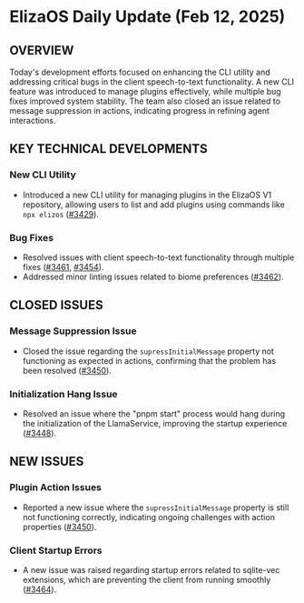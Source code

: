 # ElizaOS Daily Update (Feb 12, 2025)

## OVERVIEW 
Today's development efforts focused on enhancing the CLI utility and addressing critical bugs in the client speech-to-text functionality. A new CLI feature was introduced to manage plugins effectively, while multiple bug fixes improved system stability. The team also closed an issue related to message suppression in actions, indicating progress in refining agent interactions.

## KEY TECHNICAL DEVELOPMENTS

### New CLI Utility
- Introduced a new CLI utility for managing plugins in the ElizaOS V1 repository, allowing users to list and add plugins using commands like `npx elizos` ([#3429](https://github.com/elizaos/eliza/pull/3429)).

### Bug Fixes
- Resolved issues with client speech-to-text functionality through multiple fixes ([#3461](https://github.com/elizaos/eliza/pull/3461), [#3454](https://github.com/elizaos/eliza/pull/3454)).
- Addressed minor linting issues related to biome preferences ([#3462](https://github.com/elizaos/eliza/pull/3462)).

## CLOSED ISSUES

### Message Suppression Issue
- Closed the issue regarding the `supressInitialMessage` property not functioning as expected in actions, confirming that the problem has been resolved ([#3450](https://github.com/elizaos/eliza/issues/3450)).

### Initialization Hang Issue
- Resolved an issue where the "pnpm start" process would hang during the initialization of the LlamaService, improving the startup experience ([#3448](https://github.com/elizaos/eliza/issues/3448)).

## NEW ISSUES

### Plugin Action Issues
- Reported a new issue where the `supressInitialMessage` property is still not functioning correctly, indicating ongoing challenges with action properties ([#3450](https://github.com/elizaos/eliza/issues/3450)).

### Client Startup Errors
- A new issue was raised regarding startup errors related to sqlite-vec extensions, which are preventing the client from running smoothly ([#3464](https://github.com/elizaos/eliza/issues/3464)).